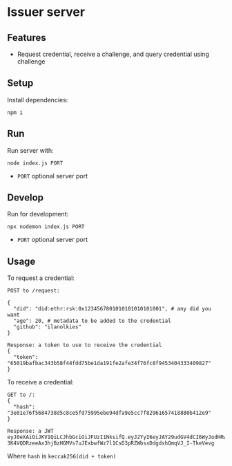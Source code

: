 # Issuer server

## Features

- Request credential, receive a challenge, and query credential using challenge

## Setup

Install dependencies:

```
npm i
```

## Run

Run server with:

```
node index.js PORT
```

- `PORT` optional server port

## Develop

Run for development:

```
npx nodemon index.js PORT
```

- `PORT` optional server port

## Usage

To request a credential:

```
POST to /request:

{
  "did": "did:ethr:rsk:0x1234567801010101010101001", # any did you want
  "age": 20, # metadata to be added to the credential
  "github": "ilanolkies"
}

Response: a token to use to receive the credential
{
  "token": "65019bafbac343b58f44fdd75be1da191fe2afe34f76fc8f9453404333409827"
}
```

To receive a credential:

```
GET to /:
{
  "hash": "3e01e76f5684738d5c8ce5fd75995ebe94dfa9e5cc7f82961657418880b412e9"
}

Response: a JWT
eyJ0eXAiOiJKV1QiLCJhbGciOiJFUzI1NksifQ.eyJ2YyI6eyJAY29udGV4dCI6WyJodHRwczovL3d3dy53My5vcmcvMjAxOC9jcmVkZW50aWFscy92MSJdLCJ0eXBlIjpbIlZlcmlmaWFibGVDcmVkZW50aWFsIl0sImNyZWRlbnRpYWxTdWJqZWN0Ijp7ImFnZSI6MjAsIm90aGVyVGhpbmdJV2FudCI6Imkgc2V0IGl0IGhlcmUifX0sInN1YiI6ImRpZDpldGhyOnJzazoweDEyMzQ1Njc4MDEwMTAxMDEwMTAxMDEwMDEiLCJuYmYiOjE1NjI5NTAyODIsImlzcyI6ImRpZDpldGhyOjB4ZjEyMzJmODQwZjNhZDdkMjNmY2RhYTg0ZDZjNjZkYWMyNGVmYjE5OCJ9.gAQ6WTu7Dcm1f4s4UO-3K4VQDRzeeAx3hjBzHGMVs7uJExbwfWz7l1CsD3pRZWbsxDdgdshQmqVJ_I-TkeVevg
```

Where `hash` is `keccak256(did + token)`
